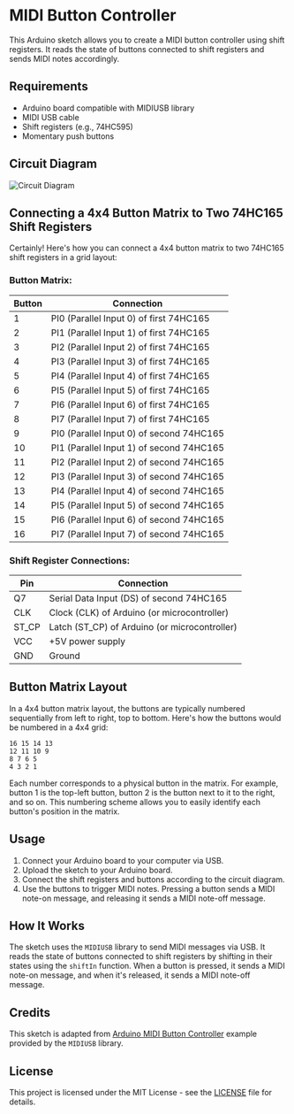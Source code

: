 # MIDI Button Controller

This Arduino sketch allows you to create a MIDI button controller using shift registers. It reads the state of buttons connected to shift registers and sends MIDI notes accordingly.

## Requirements

- Arduino board compatible with MIDIUSB library
- MIDI USB cable
- Shift registers (e.g., 74HC595)
- Momentary push buttons

## Circuit Diagram

![Circuit Diagram](https://github.com/InfectedBytes/ArduinoShiftIn/blob/master/ShiftIn%2Fexamples%2FTwoShiftRegisters%2FLayout2.png)

## Connecting a 4x4 Button Matrix to Two 74HC165 Shift Registers

Certainly! Here's how you can connect a 4x4 button matrix to two 74HC165 shift registers in a grid layout:

### Button Matrix:
| Button | Connection                                |
|--------|-------------------------------------------|
| 1      | PI0 (Parallel Input 0) of first 74HC165  |
| 2      | PI1 (Parallel Input 1) of first 74HC165  |
| 3      | PI2 (Parallel Input 2) of first 74HC165  |
| 4      | PI3 (Parallel Input 3) of first 74HC165  |
| 5      | PI4 (Parallel Input 4) of first 74HC165  |
| 6      | PI5 (Parallel Input 5) of first 74HC165  |
| 7      | PI6 (Parallel Input 6) of first 74HC165  |
| 8      | PI7 (Parallel Input 7) of first 74HC165  |
| 9      | PI0 (Parallel Input 0) of second 74HC165 |
| 10     | PI1 (Parallel Input 1) of second 74HC165 |
| 11     | PI2 (Parallel Input 2) of second 74HC165 |
| 12     | PI3 (Parallel Input 3) of second 74HC165 |
| 13     | PI4 (Parallel Input 4) of second 74HC165 |
| 14     | PI5 (Parallel Input 5) of second 74HC165 |
| 15     | PI6 (Parallel Input 6) of second 74HC165 |
| 16     | PI7 (Parallel Input 7) of second 74HC165 |

### Shift Register Connections:
| Pin   | Connection                                |
|-------|-------------------------------------------|
| Q7    | Serial Data Input (DS) of second 74HC165 |
| CLK   | Clock (CLK) of Arduino (or microcontroller)|
| ST_CP | Latch (ST_CP) of Arduino (or microcontroller)|
| VCC   | +5V power supply                          |
| GND   | Ground                                    |


## Button Matrix Layout

In a 4x4 button matrix layout, the buttons are typically numbered sequentially from left to right, top to bottom. Here's how the buttons would be numbered in a 4x4 grid:

```
16 15 14 13
12 11 10 9
8 7 6 5
4 3 2 1
```

Each number corresponds to a physical button in the matrix. For example, button 1 is the top-left button, button 2 is the button next to it to the right, and so on. This numbering scheme allows you to easily identify each button's position in the matrix.

## Usage

1. Connect your Arduino board to your computer via USB.
2. Upload the sketch to your Arduino board.
3. Connect the shift registers and buttons according to the circuit diagram.
4. Use the buttons to trigger MIDI notes. Pressing a button sends a MIDI note-on message, and releasing it sends a MIDI note-off message.

## How It Works

The sketch uses the `MIDIUSB` library to send MIDI messages via USB. It reads the state of buttons connected to shift registers by shifting in their states using the `shiftIn` function. When a button is pressed, it sends a MIDI note-on message, and when it's released, it sends a MIDI note-off message.

## Credits

This sketch is adapted from [Arduino MIDI Button Controller](https://github.com/arduino-libraries/MIDIUSB/blob/master/examples/MIDIUSB_ButtonController/MIDIUSB_ButtonController.ino) example provided by the `MIDIUSB` library.

## License

This project is licensed under the MIT License - see the [LICENSE](LICENSE) file for details.

